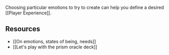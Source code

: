 Choosing particular emotions to try to create can help you define a desired [[Player Experience]]. 

Resources
---
- [[On emotions, states of being, needs]]
- [[Let's play with the prism oracle deck]]